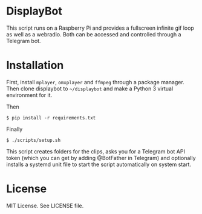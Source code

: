 # DisplayBot

This script runs on a Raspberry Pi and provides a fullscreen infinite gif loop
as well as a webradio. Both can be accessed and controlled through a Telegram bot.

# Installation

First, install `mplayer`, `omxplayer` and `ffmpeg` through a package manager. Then clone 
displaybot to `~/displaybot` and make a Python 3 virtual environment for it.

Then

    $ pip install -r requirements.txt

Finally

    $ ./scripts/setup.sh

This script creates folders for the clips, asks you for a Telegram bot API token
(which you can get by adding @BotFather in Telegram) and optionally installs
a systemd unit file to start the script automatically on system start.

# License

MIT License. See LICENSE file.
